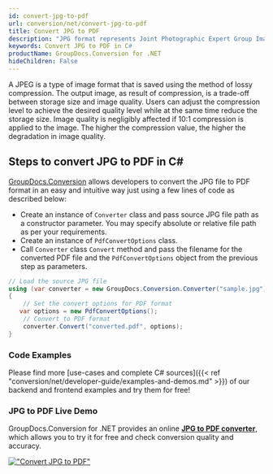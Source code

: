 ```yaml
---
id: convert-jpg-to-pdf
url: conversion/net/convert-jpg-to-pdf
title: Convert JPG to PDF
description: "JPG format represents Joint Photographic Expert Group Image File with .jpg extension. Learn how to convert JPG to PDF file programmatically in C# language using GroupDocs.Conversion for .NET library."
keywords: Convert JPG to PDF in C#
productName: GroupDocs.Conversion for .NET
hideChildren: False
---
```


A JPEG is a type of image format that is saved using the method of lossy compression. The output image, as result of compression, is a trade-off between storage size and image quality. Users can adjust the compression level to achieve the desired quality level while at the same time reduce the storage size. Image quality is negligibly affected if 10:1 compression is applied to the image.  The higher the compression value, the higher the degradation in image quality.

## Steps to convert JPG to PDF in C#

[GroupDocs.Conversion](https://products.groupdocs.com/conversion/net) allows developers to convert the JPG file to PDF format in an easy and intuitive way just using a few lines of code as described below:

* Create an instance of `Converter` class and pass source JPG file path as a constructor parameter. You may specify absolute or relative file path as per your requirements. 
* Create an instance of `PdfConvertOptions` class.
* Call `Converter` class `Convert` method and pass the filename for the converted PDF file and the `PdfConvertOptions` object from the previous step as parameters.

```csharp
// Load the source JPG file
using (var converter = new GroupDocs.Conversion.Converter("sample.jpg"))
{
    // Set the convert options for PDF format
   var options = new PdfConvertOptions();
    // Convert to PDF format
    converter.Convert("converted.pdf", options);
}
```

### Code Examples

Please find more [use-cases and complete C# sources]({{< ref "conversion/net/developer-guide/examples-and-demos.md" >}}) of our backend and frontend examples and try them for free!

### JPG to PDF Live Demo

GroupDocs.Conversion for .NET provides an online [**JPG to PDF converter**](https://products.groupdocs.app/conversion/jpg-to-pdf), which allows you to try it for free and check conversion quality and accuracy.

[!["Convert JPG to PDF"](conversion/net/images/convert-to-pdf/convert-jpg-to-pdf.png)](https://products.groupdocs.app/conversion/jpg-to-pdf)